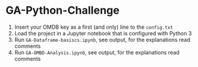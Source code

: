 # GA-Python-Challenge

1. Insert your OMDB key as a first (and only) line to the `config.txt`
2. Load the project in a Jupyter notebook that is configured with Python 3
3. Run `GA-Dataframe-basiscs.ipynb`, see output, for the explanations read comments
4. Run `GA-OMBD-Analysis.ipynb`, see output, for the explanations read comments
